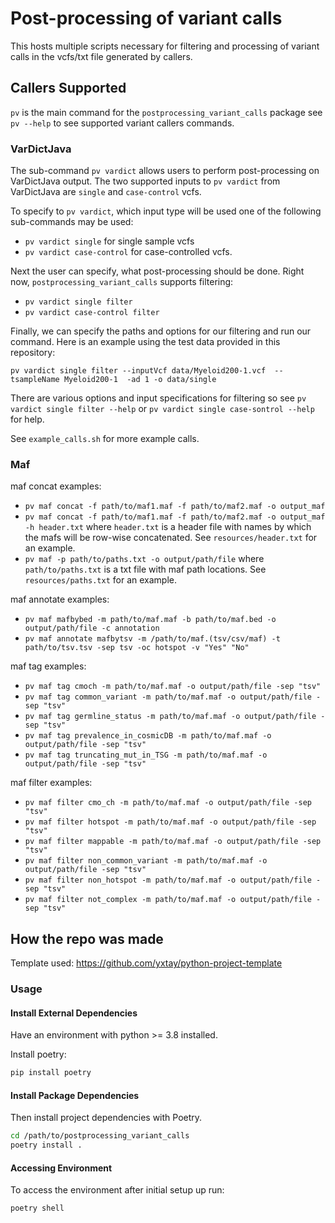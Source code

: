 # Post-processing of variant calls

This hosts multiple scripts necessary for filtering and processing of variant calls in the vcfs/txt file generated by callers.

## Callers Supported
`pv` is the main command for the `postprocessing_variant_calls` package see `pv --help` to see supported variant callers commands. 

### VarDictJava

The sub-command `pv vardict` allows users to perform post-processing on VarDictJava output. The two supported inputs to `pv vardict` from VarDictJava are `single` and `case-control` vcfs. 

To specify to `pv vardict`, which input type will be used one of the following sub-commands may be used: 
- `pv vardict single` for single sample vcfs 
- `pv vardict case-control` for case-controlled vcfs. 

Next the user can specify, what post-processing should be done. Right now, `postprocessing_variant_calls` supports filtering: 
-  `pv vardict single filter` 
-  `pv vardict case-control filter` 

Finally, we can specify the paths and options for our filtering and run our command. Here is an example using the test data provided in this repository: 

`pv vardict single filter --inputVcf data/Myeloid200-1.vcf  --tsampleName Myeloid200-1  -ad 1 -o data/single`

There are various options and input specifications for filtering so see `pv vardict single filter --help` or `pv vardict single case-sontrol --help` for help. 

See `example_calls.sh` for more example calls. 

### Maf 

maf concat examples: 
- `pv maf concat -f path/to/maf1.maf -f path/to/maf2.maf -o output_maf`
- `pv maf concat -f path/to/maf1.maf -f path/to/maf2.maf -o output_maf -h header.txt`
where `header.txt` is a header file with names by which the mafs will be row-wise concatenated. See `resources/header.txt` for an example.
- `pv maf -p path/to/paths.txt -o output/path/file`
where `path/to/paths.txt` is a txt file with maf path locations. See `resources/paths.txt` for an example. 

maf annotate examples:
- `pv maf mafbybed -m path/to/maf.maf -b path/to/maf.bed -o output/path/file -c annotation`
- `pv maf annotate mafbytsv -m /path/to/maf.(tsv/csv/maf) -t path/to/tsv.tsv -sep tsv -oc hotspot -v "Yes" "No"`


maf tag examples: 
- `pv maf tag cmoch -m path/to/maf.maf -o output/path/file -sep "tsv"`
- `pv maf tag common_variant -m path/to/maf.maf -o output/path/file -sep "tsv"`
- `pv maf tag germline_status -m path/to/maf.maf -o output/path/file -sep "tsv"`
- `pv maf tag prevalence_in_cosmicDB -m path/to/maf.maf -o output/path/file -sep "tsv"`
- `pv maf tag truncating_mut_in_TSG -m path/to/maf.maf -o output/path/file -sep "tsv"`

maf filter examples:
- `pv maf filter cmo_ch -m path/to/maf.maf -o output/path/file -sep "tsv"`
- `pv maf filter hotspot -m path/to/maf.maf -o output/path/file -sep "tsv"`
- `pv maf filter mappable -m path/to/maf.maf -o output/path/file -sep "tsv"`
- `pv maf filter non_common_variant -m path/to/maf.maf -o output/path/file -sep "tsv"`
- `pv maf filter non_hotspot -m path/to/maf.maf -o output/path/file -sep "tsv"`
- `pv maf filter not_complex -m path/to/maf.maf -o output/path/file -sep "tsv"`

## How the repo was made

Template used: https://github.com/yxtay/python-project-template

### Usage

#### Install External Dependencies
Have an environment with python >= 3.8 installed. 

Install poetry: 

```bash
pip install poetry
```

#### Install Package Dependencies

Then install project dependencies with Poetry.

```bash
cd /path/to/postprocessing_variant_calls
poetry install .
```

#### Accessing Environment

To access the environment after initial setup up run: 

```bash
poetry shell
```


